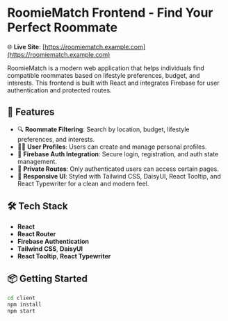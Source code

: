 # RoomieMatch Frontend - Find Your Perfect Roommate

🌐 **Live Site**: [https://roomiematch.example.com](https://roomiematch.example.com)

RoomieMatch is a modern web application that helps individuals find compatible roommates based on lifestyle preferences, budget, and interests. This frontend is built with React and integrates Firebase for user authentication and protected routes.

## 🚀 Features

- 🔍 **Roommate Filtering**: Search by location, budget, lifestyle preferences, and interests.
- 🧑‍💼 **User Profiles**: Users can create and manage personal profiles.
- 🔐 **Firebase Auth Integration**: Secure login, registration, and auth state management.
- 🚪 **Private Routes**: Only authenticated users can access certain pages.
- 🎨 **Responsive UI**: Styled with Tailwind CSS, DaisyUI, React Tooltip, and React Typewriter for a clean and modern feel.

## 🛠️ Tech Stack

- **React**
- **React Router**
- **Firebase Authentication**
- **Tailwind CSS**, **DaisyUI**
- **React Tooltip**, **React Typewriter**

## 📦 Getting Started

```bash
cd client
npm install
npm start
```
